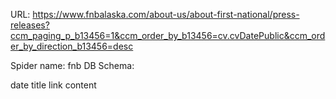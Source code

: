 URL: https://www.fnbalaska.com/about-us/about-first-national/press-releases?ccm_paging_p_b13456=1&ccm_order_by_b13456=cv.cvDatePublic&ccm_order_by_direction_b13456=desc

Spider name: fnb
DB Schema:

date
title
link
content
